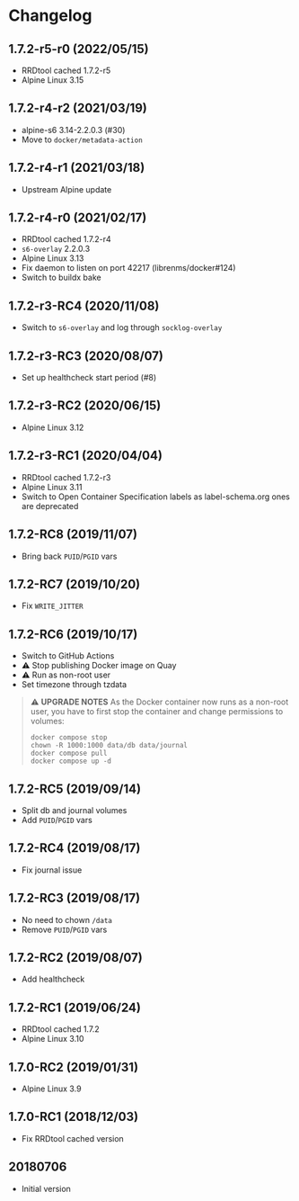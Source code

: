 # Changelog

## 1.7.2-r5-r0 (2022/05/15)

* RRDtool cached 1.7.2-r5
* Alpine Linux 3.15

## 1.7.2-r4-r2 (2021/03/19)

* alpine-s6 3.14-2.2.0.3 (#30)
* Move to `docker/metadata-action`

## 1.7.2-r4-r1 (2021/03/18)

* Upstream Alpine update

## 1.7.2-r4-r0 (2021/02/17)

* RRDtool cached 1.7.2-r4
* `s6-overlay` 2.2.0.3
* Alpine Linux 3.13
* Fix daemon to listen on port 42217 (librenms/docker#124)
* Switch to buildx bake

## 1.7.2-r3-RC4 (2020/11/08)

* Switch to `s6-overlay` and log through `socklog-overlay`

## 1.7.2-r3-RC3 (2020/08/07)

* Set up healthcheck start period (#8)

## 1.7.2-r3-RC2 (2020/06/15)

* Alpine Linux 3.12

## 1.7.2-r3-RC1 (2020/04/04)

* RRDtool cached 1.7.2-r3
* Alpine Linux 3.11
* Switch to Open Container Specification labels as label-schema.org ones are deprecated

## 1.7.2-RC8 (2019/11/07)

* Bring back `PUID`/`PGID` vars

## 1.7.2-RC7 (2019/10/20)

* Fix `WRITE_JITTER`

## 1.7.2-RC6 (2019/10/17)

* Switch to GitHub Actions
* :warning: Stop publishing Docker image on Quay
* :warning: Run as non-root user
* Set timezone through tzdata

> :warning: **UPGRADE NOTES**
> As the Docker container now runs as a non-root user, you have to first stop the container and change permissions to volumes:
> ```
> docker compose stop
> chown -R 1000:1000 data/db data/journal
> docker compose pull
> docker compose up -d
> ```

## 1.7.2-RC5 (2019/09/14)

* Split db and journal volumes
* Add `PUID`/`PGID` vars

## 1.7.2-RC4 (2019/08/17)

* Fix journal issue

## 1.7.2-RC3 (2019/08/17)

* No need to chown `/data`
* Remove `PUID`/`PGID` vars

## 1.7.2-RC2 (2019/08/07)

* Add healthcheck

## 1.7.2-RC1 (2019/06/24)

* RRDtool cached 1.7.2
* Alpine Linux 3.10

## 1.7.0-RC2 (2019/01/31)

* Alpine Linux 3.9

## 1.7.0-RC1 (2018/12/03)

* Fix RRDtool cached version

## 20180706

* Initial version
